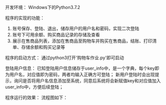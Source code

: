 开发环境： Windows下的Python3.7.2
          
程序的实现的功能：
1. 账号保存、登陆、退出，储存用户的用户名和密码，实现二次登陆
2. 账号下可用余额、购买商品记录的存储及查看
3. 展示在售商品列表，添加在售商品至购物车并购买在售商品，结账、打印清单、存储余额和购买记录等

程序的启动方式：
  通过python3打开'购物车作业.py'即可启动

登陆用户信息：
  已知登陆用户信息储存于user_info中，是一个字典，每个key即为用户名，对应值即为密码，两者均输入正确方可登陆；
  新用户登陆时会出现提示，询问是否将用户名信息添加至系统，同意后系统将会新赋值key和对应值加入user_info中，方便后续登陆；
  
程序运行的效果：
  流程图如下：
